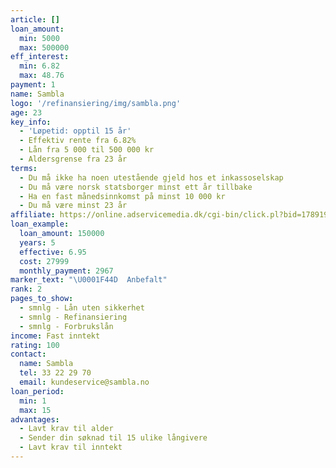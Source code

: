 ```yaml
---
article: []
loan_amount:
  min: 5000
  max: 500000
eff_interest:
  min: 6.82
  max: 48.76
payment: 1
name: Sambla
logo: '/refinansiering/img/sambla.png'
age: 23
key_info:
  - 'Løpetid: opptil 15 år'
  - Effektiv rente fra 6.82%
  - Lån fra 5 000 til 500 000 kr
  - Aldersgrense fra 23 år
terms:
  - Du må ikke ha noen utestående gjeld hos et inkassoselskap
  - Du må være norsk statsborger minst ett år tillbake
  - Ha en fast månedsinnkomst på minst 10 000 kr
  - Du må være minst 23 år
affiliate: https://online.adservicemedia.dk/cgi-bin/click.pl?bid=1789191&media_id=89834
loan_example:
  loan_amount: 150000
  years: 5
  effective: 6.95
  cost: 27999
  monthly_payment: 2967
marker_text: "\U0001F44D  Anbefalt"
rank: 2
pages_to_show:
  - smnlg - Lån uten sikkerhet
  - smnlg - Refinansiering
  - smnlg - Forbrukslån
income: Fast inntekt
rating: 100
contact:
  name: Sambla
  tel: 33 22 29 70
  email: kundeservice@sambla.no
loan_period:
  min: 1
  max: 15
advantages:
  - Lavt krav til alder
  - Sender din søknad til 15 ulike långivere
  - Lavt krav til inntekt
---
```

